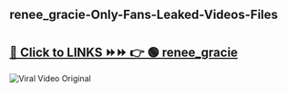 
 ## renee_gracie-Only-Fans-Leaked-Videos-Files

# <h2><a href="https://mediaupload.pro?renee_gracie">🔗 Click to LINKS ⏩⏩ 👉 🟢 renee_gracie </a></h2>

<a href="https://mediaupload.pro?renee_gracie" rel="nofollow" data-target="animated-image.originalLink"><img src="https://i.ibb.co.com/xMMVF88/686577567.gif" alt="Viral Video Original" style="max-width: 100%; display: inline-block;" data-target="animated-image.originalImage"></a>